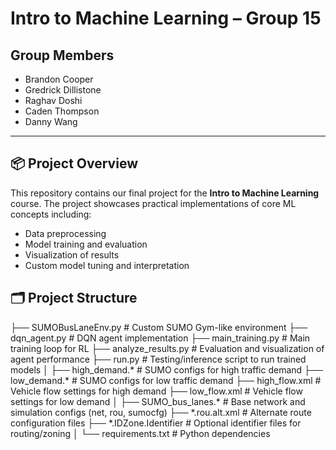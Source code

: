 # Intro to Machine Learning – Group 15

## Group Members
- Brandon Cooper  
- Gredrick Dillistone  
- Raghav Doshi  
- Caden Thompson  
- Danny Wang  

---

## 📦 Project Overview

This repository contains our final project for the **Intro to Machine Learning** course. The project showcases practical implementations of core ML concepts including:
- Data preprocessing
- Model training and evaluation
- Visualization of results
- Custom model tuning and interpretation

## 🗂️ Project Structure
├── SUMOBusLaneEnv.py             # Custom SUMO Gym-like environment
├── dqn_agent.py                  # DQN agent implementation
├── main_training.py              # Main training loop for RL
├── analyze_results.py            # Evaluation and visualization of agent performance
├── run.py                        # Testing/inference script to run trained models
│
├── high_demand.*                 # SUMO configs for high traffic demand
├── low_demand.*                  # SUMO configs for low traffic demand
├── high_flow.xml                 # Vehicle flow settings for high demand
├── low_flow.xml                  # Vehicle flow settings for low demand
│
├── SUMO_bus_lanes.*              # Base network and simulation configs (net, rou, sumocfg)
├── *.rou.alt.xml                 # Alternate route configuration files
├── *.IDZone.Identifier           # Optional identifier files for routing/zoning
│
└── requirements.txt              # Python dependencies
